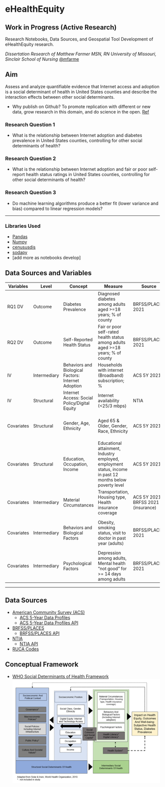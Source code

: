 # eHealthEquity
## Work in Progress (Active Research)
Research Notebooks, Data Sources, and Geospatial Tool Development of eHealthEquity research.

*Dissertation Research of Matthew Farmer MSN, RN
 University of Missouri, Sinclair School of Nursing* [@mfarme](https://github.com/mfarme/mfarme)

## Aim
Assess and analyze quantifiable evidence that Internet access and adoption is a social determinant of health in United States counties and describe the interaction effects between other social determinants.
- Why publish on Github? To promote replication with different or new data, grow research in this domain, and do science in the open. [Ref](https://esajournals.onlinelibrary.wiley.com/doi/full/10.1002/bes2.1801) 


### Research Question 1 
- What is the relationship between Internet adoption and diabetes prevalence in United States counties, controlling for other social determinants of health?
### Research Question 2 
- What is the relationship between Internet adoption and fair or poor self-report health status ratings in United States counties, controlling for other social determinants of health? 
### Research Question 3
- Do machine learning algorithms produce a better fit (lower variance and bias) compared to linear regression models? 

---
### Libraries Used
* [Pandas](https://pandas.pydata.org/)
* [Numpy](https://numpy.org/)
* [cenususdis](https://github.com/vengroff/censusdis/tree/main)
* [sodapy](https://github.com/xmunoz/sodapy)
* [add more as notebooks develop]

## Data Sources and Variables
| Variables  | Level        | Concept                                       | Measure                                                                                       | Source               | Note                                                                        |
|------------|--------------|-----------------------------------------------|------------------------------------------------------------------------------------------------|----------------------|-----------------------------------------------------------------------------|
| RQ1 DV     | Outcome      | Diabetes Prevalence                           | Diagnosed diabetes among adults aged >=18 years; % of county                                   | BRFSS/PLACES 2021    | Upper and Lower confidence; crude and age-adjusted                          |
| RQ2 DV     | Outcome      | Self-Reported Health Status                   | Fair or poor self-rated health status among adults aged >=18 years; % of county                | BRFSS/PLACES 2021    | Upper and Lower confidence; crude and age-adjusted                          |
| IV         | Intermediary | Behaviors and Biological Factors: Internet Adoption| Households with internet (Broadband) subscription; %                                    | ACS 5Y 2021          | proportion and raw count with margin of error                               |
| IV         | Structural   | Internet Access: Social Policy/Digital Equity | Internet availability (<25/3 mbps)                                                           | NTIA                 | Endogenous variable                                                         |
| Covariates | Structural   | Gender, Age, Ethnicity                        | Aged 65 & Older, Gender, Race, Ethnicity                                                      | ACS 5Y 2021          | proportion and raw count with margin of error                               |
| Covariates | Structural   | Education, Occupation, Income                 | Educational attainment, Industry employed, employment status, income in past 12 months below poverty level | ACS 5Y 2021          | proportion and raw count with margin of error                               |
| Covariates | Intermediary | Material Circumstances                        | Transportation, Housing type, Health insurance coverage                                       | ACS 5Y 2021; BRFSS 2021 (insurance)| proportion and raw count with margin of error                  |
| Covariates | Intermediary | Behaviors and Biological Factors              | Obesity, smoking status, visit to doctor in past year (adults)                                | BRFSS/PLACES 2021    | Upper and Lower confidence; crude and age-adjusted                          |
| Covariates | Intermediary | Psychological Factors                         | Depression among adults, Mental health “not good” for >= 14 days among adults                  | BRFSS/PLACES 2021    | Upper and Lower confidence; crude and age-adjusted                          |
---

## Data Sources

* [American Community Survey (ACS)](https://www.census.gov/programs-surveys/acs)
    * [ACS 5-Year Data Profiles](https://www.census.gov/data/data-tools.html)
    * [ACS 5-Year Data Profiles API](https://www.census.gov/data/developers/data-sets/acs-5year.html)
* [BRFSS/PLACES](https://www.cdc.gov/brfss/brfssprevalence/index.html)
    * [BRFSS/PLACES API](https://dev.socrata.com/foundry/data.cdc.gov/4qvr-3h4f)
* [NTIA](https://www.ntia.gov/data/broadband-data)
    *  [NTIA API](https://www.ntia.gov/data/broadband-data/api)
* [RUCA Codes](https://www.ers.usda.gov/data-products/rural-urban-commuting-area-codes.aspx)

## Conceptual Framework
* [WHO Social Determinants of Health Framework](https://www.who.int/teams/social-determinants-of-health)
![Alt text](image.png)
